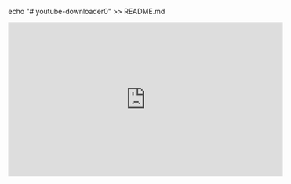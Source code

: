 echo "# youtube-downloader0" >> README.md


<iframe width="560" height="315" src="https://www.youtube.com/embed/B2MA5Db0H7o" title="YouTube video player" frameborder="0" allow="accelerometer; autoplay; clipboard-write; encrypted-media; gyroscope; picture-in-picture" allowfullscreen></iframe>
